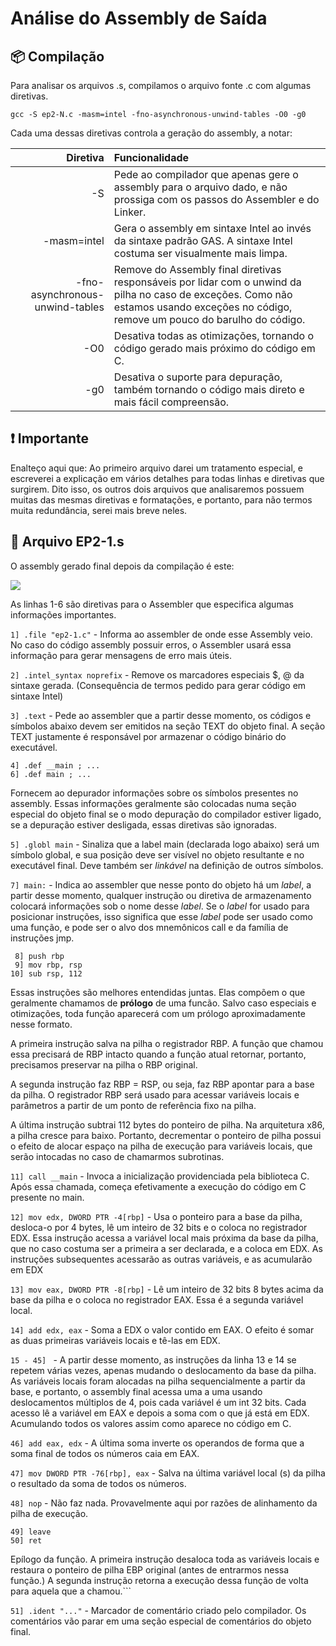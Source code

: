 # Análise do Assembly de Saída
## :package: Compilação
Para analisar os arquivos .s, compilamos o arquivo fonte .c com algumas diretivas.

```gcc -S ep2-N.c -masm=intel -fno-asynchronous-unwind-tables -O0 -g0```

Cada uma dessas diretivas controla a geração do assembly, a notar:

Diretiva|Funcionalidade
--:|:--
-S|Pede ao compilador que apenas gere o assembly para o arquivo dado, e não prossiga com os passos do Assembler e do Linker.
-masm=intel|Gera o assembly em sintaxe Intel ao invés da sintaxe padrão GAS. A sintaxe Intel costuma ser visualmente mais limpa.
-fno-asynchronous-unwind-tables|Remove do Assembly final diretivas responsáveis por lidar com o unwind da pilha no caso de exceções. Como não estamos usando exceções no código, remove um pouco do barulho do código.
-O0|Desativa todas as otimizações, tornando o código gerado mais próximo do código em C.
-g0|Desativa o suporte para depuração, também tornando o código mais direto e mais fácil compreensão.

## :exclamation: Importante
Enalteço aqui que: Ao primeiro arquivo darei um tratamento especial, e escreverei a explicação em vários detalhes para todas linhas e diretivas que surgirem. Dito isso, os outros dois arquivos que analisaremos possuem muitas das mesmas diretivas e formatações, e portanto, para não termos muita redundância, serei mais breve neles.

## :scroll: Arquivo EP2-1.s
O assembly gerado final depois da compilação é este:

![](./print1.png)

As linhas 1-6 são diretivas para o Assembler que especifica algumas informações importantes.

```1] .file "ep2-1.c"``` - Informa ao assembler de onde esse Assembly veio. No caso do código assembly possuir erros, o Assembler usará essa informação para gerar mensagens de erro mais úteis.

```2] .intel_syntax noprefix``` - Remove os marcadores especiais $, @ da sintaxe gerada. (Consequência de termos pedido para gerar código em sintaxe Intel)

```3] .text``` - Pede ao assembler que a partir desse momento, os códigos e símbolos abaixo devem ser emitidos na seção TEXT do objeto final. A seção TEXT justamente é responsável por armazenar o código binário do executável.

```
4] .def __main ; ...
6] .def main ; ...
```
Fornecem ao depurador informações sobre os símbolos presentes no assembly. Essas informações geralmente são colocadas numa seção especial do objeto final se o modo depuração do compilador estiver ligado, se a depuração estiver desligada, essas diretivas são ignoradas.

```5] .globl main``` - Sinaliza que a label main (declarada logo abaixo) será um símbolo global, e sua posição deve ser visível no objeto resultante e no executável final. Deve também ser _linkável_ na definição de outros símbolos.

```7] main:``` - Indica ao assembler que nesse ponto do objeto há um _label_, a partir desse momento, qualquer instrução ou diretiva de armazenamento colocará informações sob o nome desse _label_. Se o _label_ for usado para posicionar instruções, isso significa que esse _label_ pode ser usado como uma função, e pode ser o alvo dos mnemônicos call e da família de instruções jmp.

```
 8] push rbp
 9] mov rbp, rsp
10] sub rsp, 112
```

Essas instruções são melhores entendidas juntas. Elas compõem o que geralmente chamamos de **prólogo** de uma funcão. Salvo caso especiais e otimizações, toda função aparecerá com um prólogo aproximadamente nesse formato.

A primeira instrução salva na pilha o registrador RBP. A função que chamou essa precisará de RBP intacto quando a função atual retornar, portanto, precisamos preservar na pilha o RBP original.

A segunda instrução faz RBP = RSP, ou seja, faz RBP apontar para a base da pilha. O registrador RBP será usado para acessar variáveis locais e parâmetros a partir de um ponto de referência fixo na pilha. 

A última instrução subtrai 112 bytes do ponteiro de pilha. Na arquitetura x86, a pilha cresce para baixo. Portanto, decrementar o ponteiro de pilha possui o efeito de alocar espaço na pilha de execução para variáveis locais, que serão intocadas no caso de chamarmos subrotinas.

```11] call __main``` - Invoca a inicialização providenciada pela biblioteca C. Após essa chamada, começa efetivamente a execução do código em C presente no main.

```12] mov edx, DWORD PTR -4[rbp]``` - Usa o ponteiro para a base da pilha, desloca-o por 4 bytes, lê um inteiro de 32 bits e o coloca no registrador EDX. Essa instrução acessa a variável local mais próxima da base da pilha, que no caso costuma ser a primeira a ser declarada, e a coloca em EDX. As instruções subsequentes acessarão as outras variáveis, e as acumularão em EDX

```13] mov eax, DWORD PTR -8[rbp]``` - Lê um inteiro de 32 bits 8 bytes acima da base da pilha e o coloca no registrador EAX. Essa é a segunda variável local.

```14] add edx, eax``` - Soma a EDX o valor contido em EAX. O efeito é somar as duas primeiras variáveis locais e tê-las em EDX.

```15 - 45] ``` - A partir desse momento, as instruções da linha 13 e 14 se repetem várias vezes, apenas mudando o deslocamento da base da pilha. As variáveis locais foram alocadas na pilha sequencialmente a partir da base, e portanto, o assembly final acessa uma a uma usando deslocamentos múltiplos de 4, pois cada variável é um int 32 bits. Cada acesso lê a variável em EAX e depois a soma com o que já está em EDX. Acumulando todos os valores assim como aparece no código em C.

```46] add eax, edx``` - A última soma inverte os operandos de forma que a soma final de todos os números caia em EAX.

```47] mov DWORD PTR -76[rbp], eax``` - Salva na última variável local (s) da pilha o resultado da soma de todos os números.

```48] nop``` - Não faz nada. Provavelmente aqui por razões de alinhamento da pilha de execução.

```
49] leave
50] ret
```
Epílogo da função. A primeira instrução desaloca toda as variáveis locais e restaura o ponteiro de pilha EBP original (antes de entrarmos nessa função.)
A segunda instrução retorna a execução dessa função de volta para aquela que a chamou.```

```51] .ident "..."``` - Marcador de comentário criado pelo compilador. Os comentários vão parar em uma seção especial de comentários do objeto final.
